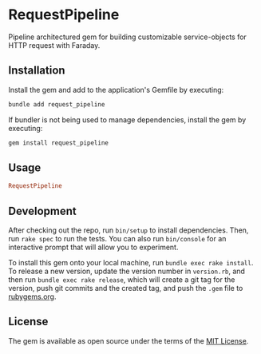 # RequestPipeline

Pipeline architectured gem for building customizable service-objects for HTTP request with Faraday.

## Installation

Install the gem and add to the application's Gemfile by executing:

```bash
bundle add request_pipeline
```

If bundler is not being used to manage dependencies, install the gem by executing:

```bash
gem install request_pipeline
```

## Usage

```rb
RequestPipeline
```

## Development

After checking out the repo, run `bin/setup` to install dependencies. Then, run `rake spec` to run the tests. You can also run `bin/console` for an interactive prompt that will allow you to experiment.

To install this gem onto your local machine, run `bundle exec rake install`. To release a new version, update the version number in `version.rb`, and then run `bundle exec rake release`, which will create a git tag for the version, push git commits and the created tag, and push the `.gem` file to [rubygems.org](https://rubygems.org).

## License

The gem is available as open source under the terms of the [MIT License](https://opensource.org/licenses/MIT).
